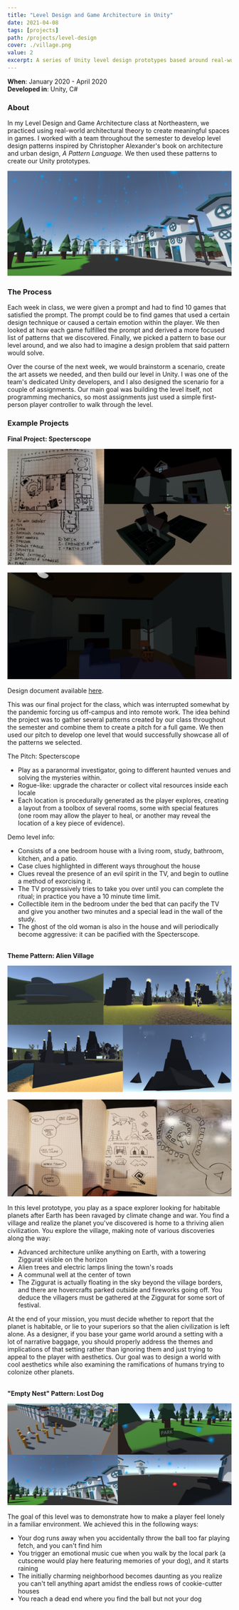 ```yaml
---
title: "Level Design and Game Architecture in Unity"
date: 2021-04-08
tags: [projects]
path: /projects/level-design
cover: ./village.png
value: 2
excerpt: A series of Unity level design prototypes based around real-world architectural concepts.
---
```

**When**: January 2020 - April 2020 <br>
**Developed in**: Unity, C#
### About

In my Level Design and Game Architecture class at Northeastern, we practiced using real-world architectural theory to create meaningful spaces in games. I worked with a team throughout the semester to develop level design patterns inspired by Christopher Alexander's book on architecture and urban design, *A Pattern Language.* We then used these patterns to create our Unity prototypes.

![](rain.png)

### The Process

Each week in class, we were given a prompt and had to find 10 games that satisfied the prompt. The prompt could be to find games that used a certain design technique or caused a certain emotion within the player. We then looked at how each game fulfilled the prompt and derived a more focused list of patterns that we discovered. Finally, we picked a pattern to base our level around, and we also had to imagine a design problem that said pattern would solve. 

Over the course of the next week, we would brainstorm a scenario, create the art assets we needed, and then build our level in Unity. I was one of the team's dedicated Unity developers, and I also designed the scenario for a couple of assignments. Our main goal was building the level itself, not programming mechanics, so most assignments just used a simple first-person player controller to walk through the level.

### Example Projects

**Final Project: Specterscope**

![](spectre_plan.png)

![](chair.png)

Design document available [here](https://docs.google.com/document/d/1dsCQ9n7TdupV1j4I2OuD0KfaqzETd72vmUFwQPQrGTI/).

This was our final project for the class, which was interrupted somewhat by the pandemic forcing us off-campus and into remote work. The idea behind the project was to gather several patterns created by our class throughout the semester and combine them to create a pitch for a full game. We then used our pitch to develop one level that would successfully showcase all of the patterns we selected.

The Pitch: Specterscope
* Play as a paranormal investigator, going to different haunted venues and solving the mysteries within.  
* Rogue-like: upgrade the character or collect vital resources inside each locale
* Each location is procedurally generated as the player explores, creating a layout from a toolbox of several rooms, some with special features (one room may allow the player to heal, or another may reveal the location of a key piece of evidence).

Demo level info:
* Consists of a one bedroom house with a living room, study, bathroom, kitchen, and a patio.
* Case clues highlighted in different ways throughout the house
* Clues reveal the presence of an evil spirit in the TV, and begin to outline a method of exorcising it. 
* The TV progressively tries to take you over until you can complete the ritual; in practice you have a 10 minute time limit. 
* Collectible item in the bedroom under the bed that can pacify the TV and give you another two minutes and a special lead in the wall of the study. 
* The ghost of the old woman is also in the house and will periodically become aggressive: it can be pacified with the Specterscope. <br></br>


**Theme Pattern: Alien Village**

![](village_collage.png)

![](alienplan.png) 

In this level prototype, you play as a space explorer looking for habitable planets after Earth has been ravaged by climate change and war. You find a village and realize the planet you've discovered is home to a thriving alien civilization. You explore the village, making note of various discoveries along the way:
* Advanced architecture unlike anything on Earth, with a towering Ziggurat visible on the horizon
* Alien trees and electric lamps lining the town's roads
* A communal well at the center of town
* The Ziggurat is actually floating in the sky beyond the village borders, and there are hovercrafts parked outside and fireworks going off. You deduce the villagers must be gathered at the Ziggurat for some sort of festival.

At the end of your mission, you must decide whether to report that the planet is habitable, or lie to your superiors so that the alien civilization is left alone. As a designer, if you base your game world around a setting with a lot of narrative baggage, you should properly address the themes and implications of that setting rather than ignoring them and just trying to appeal to the player with aesthetics. Our goal was to design a world with cool aesthetics while also examining the ramifications of humans trying to colonize other planets. <br></br>

**"Empty Nest" Pattern: Lost Dog**

![](dog_collage.png)

The goal of this level was to demonstrate how to make a player feel lonely in a familiar environment. We achieved this in the following ways:
* Your dog runs away when you accidentally throw the ball too far playing fetch, and you can't find him
* You trigger an emotional music cue when you walk by the local park (a cutscene would play here featuring memories of your dog), and it starts raining
* The initially charming neighborhood becomes daunting as you realize you can't tell anything apart amidst the endless rows of cookie-cutter houses
* You reach a dead end where you find the ball but not your dog